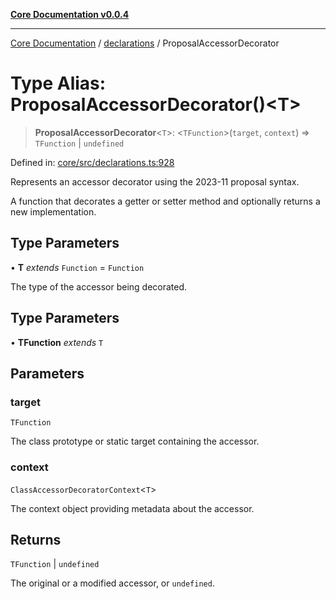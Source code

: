 [**Core Documentation v0.0.4**](../../README.md)

***

[Core Documentation](../../modules.md) / [declarations](../README.md) / ProposalAccessorDecorator

# Type Alias: ProposalAccessorDecorator()\<T\>

> **ProposalAccessorDecorator**\<`T`\>: \<`TFunction`\>(`target`, `context`) => `TFunction` \| `undefined`

Defined in: [core/src/declarations.ts:928](https://github.com/stonemjs/core/blob/4b1b931e44a5db2600109fa7ae2a8b532ed77730/src/declarations.ts#L928)

Represents an accessor decorator using the 2023-11 proposal syntax.

A function that decorates a getter or setter method and optionally returns a new implementation.

## Type Parameters

• **T** *extends* `Function` = `Function`

The type of the accessor being decorated.

## Type Parameters

• **TFunction** *extends* `T`

## Parameters

### target

`TFunction`

The class prototype or static target containing the accessor.

### context

`ClassAccessorDecoratorContext`\<`T`\>

The context object providing metadata about the accessor.

## Returns

`TFunction` \| `undefined`

The original or a modified accessor, or `undefined`.

